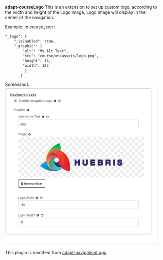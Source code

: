 
**adapt-courseLogo**
This is an extension to set up custom logo, according to the width and height of the Logo image, Logo Image will display in the center of the navigation.

Example: in *course.json* : 

    "_logo": {
        "_isEnabled": true,
        "_graphic": { 
            "alt": "My Alt Text",
            "src": "course/en/assets/logo.png", 
            "height": 35, 
            "width": 125 
             } 
           }

Screenshot:
![enter image description here](https://github.com/uyghurbeg/adapt-courseLogo/blob/master/screenshot.png?raw=true)

This plugin is modified from [adapt-navigationLogo](https://github.com/cgkineo/adapt-navigationLogo)
